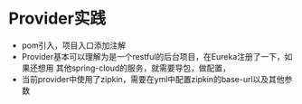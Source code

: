 # Provider实践
* pom引入，项目入口添加注解
* Provider基本可以理解为是一个restful的后台项目，在Eureka注册了一下，如果还想用
其他spring-cloud的服务，就需要导包，做配置，
* 当前provider中使用了zipkin，需要在yml中配置zipkin的base-url以及其他参数
